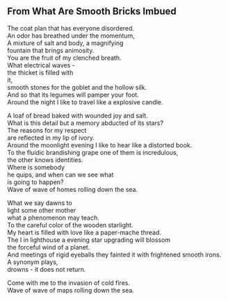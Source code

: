 From What Are Smooth Bricks Imbued
----------------------------------
The coat plan that has everyone disordered.  
An odor has breathed under the momentum,  
A mixture of salt and body, a magnifying  
fountain that brings animosity.  
You are the fruit of my clenched breath.  
What electrical waves -  
the thicket is filled with  
it,  
smooth stones for the goblet and the hollow silk.  
And so that its legumes will pamper your foot.  
Around the night I like to travel like a explosive candle.  
  
A loaf of bread baked with wounded joy and salt.  
What is this detail but a memory abducted of its stars?  
The reasons for my respect  
are reflected in my lip of ivory.  
Around the moonlight evening I like to hear like a distorted book.  
To the fluidic brandishing grape one of them is incredulous,  
the other knows identities.  
Where is somebody  
he quips, and when can we see what  
is going to happen?  
Wave of wave of homes rolling down the sea.  
  
What we say dawns to  
light some other mother  
what a phenomenon may teach.  
To the careful color of the wooden starlight.  
My heart is filled with love like a paper-mache thread.  
The I in lighthouse a evening star upgrading will blossom  
the forceful wind of a planet.  
And meetings of rigid eyeballs they fainted it with frightened smooth irons.  
A synonym plays,  
drowns - it does not return.  
  
Come with me to the invasion of cold fires.  
Wave of wave of maps rolling down the sea.  
